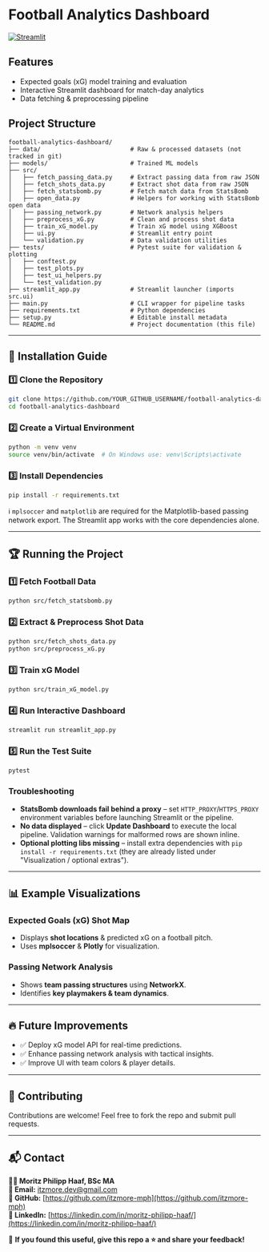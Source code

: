 # Football Analytics Dashboard

[![Streamlit](https://static.streamlit.io/badges/streamlit_badge_black_white.svg)](https://football-analytics-dashboard.streamlit.app/)

## Features

- Expected goals (xG) model training and evaluation  
- Interactive Streamlit dashboard for match-day analytics  
- Data fetching & preprocessing pipeline  

## Project Structure

```plaintext
football-analytics-dashboard/
├── data/                         # Raw & processed datasets (not tracked in git)
├── models/                       # Trained ML models
├── src/
│   ├── fetch_passing_data.py     # Extract passing data from raw JSON
│   ├── fetch_shots_data.py       # Extract shot data from raw JSON
│   ├── fetch_statsbomb.py        # Fetch match data from StatsBomb
│   ├── open_data.py              # Helpers for working with StatsBomb open data
│   ├── passing_network.py        # Network analysis helpers
│   ├── preprocess_xG.py          # Clean and process shot data
│   ├── train_xG_model.py         # Train xG model using XGBoost
│   ├── ui.py                     # Streamlit entry point
│   └── validation.py             # Data validation utilities
├── tests/                        # Pytest suite for validation & plotting
│   ├── conftest.py
│   ├── test_plots.py
│   ├── test_ui_helpers.py
│   └── test_validation.py
├── streamlit_app.py              # Streamlit launcher (imports src.ui)
├── main.py                       # CLI wrapper for pipeline tasks
├── requirements.txt              # Python dependencies
├── setup.py                      # Editable install metadata
└── README.md                     # Project documentation (this file)
```

---

## 🚀 Installation Guide

### 1️⃣ Clone the Repository

```bash
git clone https://github.com/YOUR_GITHUB_USERNAME/football-analytics-dashboard.git
cd football-analytics-dashboard
```

### 2️⃣ Create a Virtual Environment

```bash
python -m venv venv
source venv/bin/activate  # On Windows use: venv\Scripts\activate
```

### 3️⃣ Install Dependencies

```bash
pip install -r requirements.txt
```

ℹ️ `mplsoccer` and `matplotlib` are required for the Matplotlib-based passing network export.
The Streamlit app works with the core dependencies alone.

---

## 🏆 Running the Project

### 1️⃣ Fetch Football Data

```bash
python src/fetch_statsbomb.py
```

### 2️⃣ Extract & Preprocess Shot Data

```bash
python src/fetch_shots_data.py
python src/preprocess_xG.py
```

### 3️⃣ Train xG Model

```bash
python src/train_xG_model.py
```

### 4️⃣ Run Interactive Dashboard

```bash
streamlit run streamlit_app.py
```

### 5️⃣ Run the Test Suite

```bash
pytest
```

### Troubleshooting

- **StatsBomb downloads fail behind a proxy**
– set `HTTP_PROXY`/`HTTPS_PROXY` environment variables before launching Streamlit or the pipeline.
- **No data displayed**
– click **Update Dashboard** to execute the local pipeline. Validation warnings for malformed rows are shown inline.
- **Optional plotting libs missing**
– install extra dependencies with `pip install -r requirements.txt`
(they are already listed under "Visualization / optional extras").

---

## 📊 Example Visualizations

### Expected Goals (xG) Shot Map

- Displays **shot locations** & predicted xG on a football pitch.
- Uses **mplsoccer** & **Plotly** for visualization.

### Passing Network Analysis

- Shows **team passing structures** using **NetworkX**.
- Identifies **key playmakers & team dynamics**.

---

## 🔥 Future Improvements

- ✅ Deploy xG model API for real-time predictions.
- ✅ Enhance passing network analysis with tactical insights.
- ✅ Improve UI with team colors & player details.

---

## 🤝 Contributing

Contributions are welcome! Feel free to fork the repo and submit pull requests.

---

## 📬 Contact

**👨‍💻 Moritz Philipp Haaf, BSc MA**  
**📩 Email:** [itzmore.dev@gmail.com](mailto:itzmore.dev@gmail.com)  
**🔗 GitHub:** [https://github.com/itzmore-mph](https://github.com/itzmore-mph)  
**🔗 LinkedIn:** [https://linkedin.com/in/moritz-philipp-haaf/](https://linkedin.com/in/moritz-philipp-haaf/)  

🚀 **If you found this useful, give this repo a ⭐ and share your feedback!**
